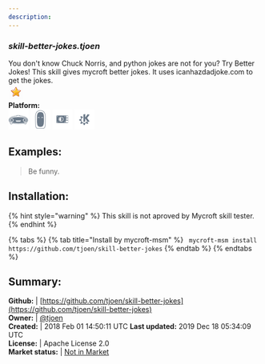 ```yaml
---
description: 
---
```


### _skill-better-jokes.tjoen_  
You don't know Chuck Norris, and python jokes are not for you? Try Better Jokes!
This skill gives mycroft better jokes. It uses icanhazdadjoke.com to get the jokes.  
![](../.gitbook/assets/star.png)  
**Platform:**  
 ![Mark I](../.gitbook/assets/mark-1-icon.png)  ![Mark II](../.gitbook/assets/mark-2-icon.png)  ![Picroft](../.gitbook/assets/picroft-icon.png)  ![plasmoid](../.gitbook/assets/kde.png)   
## Examples:  
> Be funny.  
  
## Installation:  
{% hint style="warning" %}
This skill is not aproved by Mycroft skill tester.
{% endhint %}
    
{% tabs %}
{% tab title="Install by mycroft-msm" %}
``` mycroft-msm install https://github.com/tjoen/skill-better-jokes```
{% endtab %}
  {% endtabs %}
    
## Summary:  
**Github:** | [https://github.com/tjoen/skill-better-jokes](https://github.com/tjoen/skill-better-jokes)  
**Owner:** | [@tjoen](https://github.com/tjoen)  
**Created:** | 2018 Feb 01 14:50:11 UTC  **Last updated:** 2019 Dec 18 05:34:09 UTC  
**License:** | Apache License 2.0  
**Market status:** | [Not in Market](https://market.mycroft.ai/skill/)  
